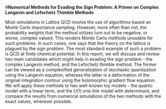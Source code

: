 #**Numerical Methods for Evading the Sign Problem: A Primer on Complex Langevin and Lefschetz Thimble Methods**

Most simulations in Lattice QCD involve the use of algorithms based on Monte Carlo importance sampling. However, more often than not, the probability weights that the method utilizes turn out to be negative, or worse, complex valued. This renders Monte Carlo methods unusable for such problems. In such cases, one says that the theory on the lattice is plagued by the _sign problem_. The most standard example of such a problem is QCD at finite chemical potential. In this report, we will discuss and review two main candidates which might help in evading the sign problem - the complex Langevin method, and the Lefschetz thimble method. The former can be viewed as a complexified generalization of stochastic quantization using the Langevin equation, whereas the latter is a deformation of the original integration contour using the holomorphic gradient flow equation. We will apply these methods to two well-known toy models - the quartic model with a linear term, and the $U(1)$ one-link model with determinant, and compare the results from numerical simulations of the two methods with the exact values, wherever possible.
